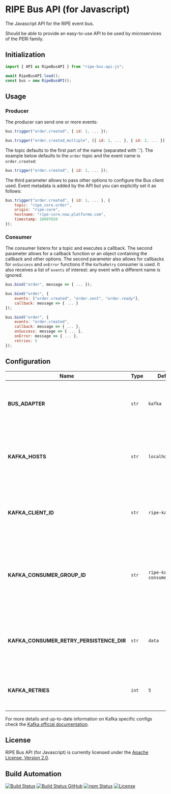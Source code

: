 # RIPE Bus API (for Javascript)

The Javascript API for the RIPE event bus.

Should be able to provide an easy-to-use API to be used by microservices of the PERI family.

## Initialization

```javascript
import { API as RipeBusAPI } from "ripe-bus-api-js";

await RipeBusAPI.load();
const bus = new RipeBusAPI();
```

## Usage

### Producer

The producer can send one or more events:

```javascript
bus.trigger("order.created", { id: 1, ... });

bus.trigger("order.created_multiple", [{ id: 1, ... }, { id: 2, ... }]);
```

The topic defaults to the first part of the name (separated with '.'). The example below defaults to the `order` topic and the event name is `order.created`:

```javascript
bus.trigger("order.created", { id: 1, ... });
```

The third parameter allows to pass other options to configure the Bus client used. Event metadata is added by the API but you can explicitly set it as follows:

```javascript
bus.trigger("order.created", { id: 1, ... }, {
    topic: "ripe_core.order",
    origin: "ripe-core",
    hostname: "ripe-core.now.platforme.com",
    timestamp: 16007020
});
```

### Consumer

The consumer listens for a topic and executes a callback. The second parameter allows for a callback function or an object containing the callback and other options. The second parameter also allows for callbacks for `onSuccess` and `onError` functions if the `KafkaRetry` consumer is used. It also receives a list of `events` of interest: any event with a different name is ignored.

```javascript
bus.bind("order", message => { ... });

bus.bind("order", {
    events: ["order.created", "order.sent", "order.ready"],
    callback: message => { ... }
});

bus.bind("order", {
    events: "order.created",
    callback: message => { ... },
    onSuccess: message => { ... },
    onError: message => { ... },
    retries: 5
});
```

## Configuration

| Name                                     | Type  | Default               | Description                                                                                                                                      |
| ---------------------------------------- | ----- | --------------------- | ------------------------------------------------------------------------------------------------------------------------------------------------ |
| **BUS_ADAPTER**                          | `str` | `kafka`               | The name of the bus adapter adapter to be used (eg: `kafka`, `kafkaRetry`).                                                                      |
| **KAFKA_HOSTS**                          | `str` | `localhost:9092`      | The hostname and port of the Kafka nodes to be used, separated by a `,` (comma).                                                                 |
| **KAFKA_CLIENT_ID**                      | `str` | `ripe-kafka`          | Kafka client ID, uniquely identifies a connection to a Kafka broker (more [here](https://kafka.js.org/docs/1.13.0/configuration)).               |
| **KAFKA_CONSUMER_GROUP_ID**              | `str` | `ripe-kafka-consumer` | Kafka consumer group ID, identifies a consumer and is unique for a given Kafka broker (more [here](https://kafka.js.org/docs/1.13.0/consuming)). |
| **KAFKA_CONSUMER_RETRY_PERSISTENCE_DIR** | `str` | `data`                | Kafka consumer persistent directory that will store files for message retries.                                                                   |
| **KAFKA_RETRIES**                        | `int` | `5`                   | Kafka max number of retries to be used in the sending of a message.                                                                              |

For more details and up-to-date information on Kafka specific configs check the [Kafka official documentation](https://kafka.apache.org/documentation/#configuration).

## License

RIPE Bus API (for Javascript) is currently licensed under the [Apache License, Version 2.0](http://www.apache.org/licenses/).

## Build Automation

[![Build Status](https://travis-ci.com/ripe-tech/ripe-bus-api-js.svg?branch=master)](https://travis-ci.com/ripe-tech/ripe-bus-api-js)
[![Build Status GitHub](https://github.com/ripe-tech/ripe-bus-api-js/workflows/Main%20Workflow/badge.svg)](https://github.com/ripe-tech/ripe-bus-api-js/actions)
[![npm Status](https://img.shields.io/npm/v/ripe-bus-api.svg)](https://www.npmjs.com/package/ripe-bus-api)
[![License](https://img.shields.io/badge/license-Apache%202.0-blue.svg)](https://www.apache.org/licenses/)
